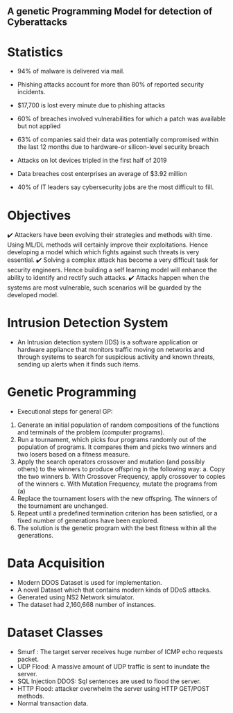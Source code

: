 ## A genetic Programming Model for detection of Cyberattacks

# Statistics

- 94% of malware is delivered via mail.

- Phishing attacks account for more than 80% of reported security
incidents.

- $17,700 is lost every minute due to phishing attacks
- 60% of breaches involved vulnerabilities for which a patch was available
but not applied
- 63% of companies said their data was potentially compromised within
the last 12 months due to hardware-or silicon-level security breach
- Attacks on Iot devices tripled in the first half of 2019
- Data breaches cost enterprises an average of $3.92 million
- 40% of IT leaders say cybersecurity jobs are the most difficult to fill.

# Objectives

✔️ Attackers have been evolving their strategies and methods with time. Using ML/DL methods will certainly improve their exploitations. Hence developing a model which which fights against such threats is very essential.
✔️ Solving a complex attack has become a very difficult task for security engineers. Hence building a self learning model will enhance the ability to identify and rectify such attacks.
✔️ Attacks happen when the systems are most vulnerable, such scenarios will be guarded by the developed model.

# Intrusion Detection System

- An Intrusion detection system (IDS) is a software application or hardware appliance that monitors traffic moving on networks and through systems to search for suspicious activity and known threats, sending up alerts when it finds such items.

# Genetic Programming

- Executional steps for general GP:

1. Generate an initial population of random compositions of the functions and terminals of the problem
(computer programs).
2. Run a tournament, which picks four programs randomly out of the population of programs. It compares them and picks two winners and two losers based on a fitness measure.
3. Apply the search operators crossover and mutation (and possibly others) to the winners to produce offspring in the following way:
a. Copy the two winners
b. With Crossover Frequency, apply crossover to copies of the winners c. With Mutation Frequency, mutate the programs from (a)
4. Replace the tournament losers with the new offspring. The winners of the tournament are unchanged.
5. Repeat until a predefined termination criterion has been satisfied, or a fixed number of generations have been explored.
6. The solution is the genetic program with the best fitness within all the generations.

# Data Acquisition

- Modern DDOS Dataset is used for implementation.
- A novel Dataset which that contains modern kinds of DDoS attacks.
- Generated using NS2 Network simulator.
- The dataset had 2,160,668 number of instances.

# Dataset Classes

- Smurf : The target server receives huge number of ICMP echo requests packet.
- UDP Flood: A massive amount of UDP traffic is sent to inundate the server.
- SQL Injection DDOS: Sql sentences are used to flood the server.
- HTTP Flood: attacker overwhelm the server using HTTP GET/POST methods.
- Normal transaction data.